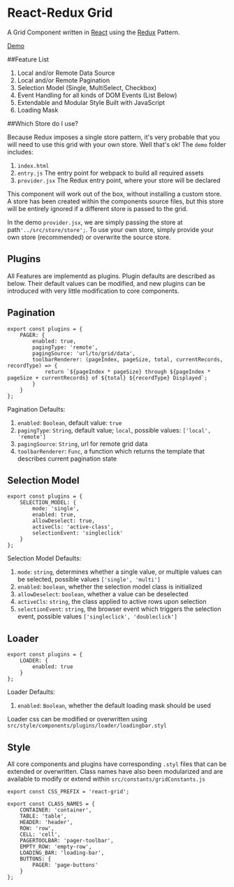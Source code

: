 # React-Redux Grid

A Grid Component written in [React](https://facebook.github.io/react) using the [Redux](https://github.com/rackt/redux) Pattern.

[Demo](url/to/demo)

##Feature List

1. Local and/or Remote Data Source
2. Local and/or Remote Pagination
3. Selection Model (Single, MultiSelect, Checkbox)
4. Event Handling for all kinds of DOM Events (List Below)
5. Extendable and Modular Style Built with JavaScript
6. Loading Mask

##Which Store do I use?

Because Redux imposes a single store pattern, it's very probable that you will need to use this grid with your own store. Well that's ok! The `demo` folder includes:

1. `index.html`
2. `entry.js` The entry point for webpack to build all required assets
3. `provider.jsx` The Redux entry point, where your store will be declared

This component will work out of the box, without installing a custom store. A store has been created within the components source files, but this store will be entirely ignored if a different store is passed to the grid.

In the demo `provider.jsx`, we are simply passing the store at path`'../src/store/store';`. To use your own store, simply provide your own store (recommended) or overwrite the source store.

## Plugins

All Features are implementd as plugins. Plugin defaults are described as below. Their default values can be modified, and new plugins can be introduced with very little modification to core components.

## Pagination

	export const plugins = {
	    PAGER: {
	        enabled: true,
	        pagingType: 'remote',
	        pagingSource: 'url/to/grid/data',
	        toolbarRenderer: (pageIndex, pageSize, total, currentRecords, recordType) => {
	            return `${pageIndex * pageSize} through ${pageIndex * pageSize + currentRecords} of ${total} ${recordType} Displayed`;
	        }
	    }
	};

Pagination Defaults:

1. `enabled`: `Boolean`, default value: `true`
2. `pagingType`: `String`, default value; `local`, possible values: `['local', 'remote']`
3. `pagingSource`: `String`, url for remote grid data
4. `toolbarRenderer`: `Func`, a function which returns the template that describes current pagination state

## Selection Model

	export const plugins = {
	    SELECTION_MODEL: {
	        mode: 'single',
	        enabled: true,
	        allowDeselect: true,
	        activeCls: 'active-class',
	        selectionEvent: 'singleclick'
	    }
	};

Selection Model Defaults: 

1. `mode`: `string`, determines whether a single value, or multiple values can be selected, possible values `['single', 'multi']`
2. `enabled`: `boolean`, whether the selection model class is initialized
3. `allowDeselect`: `boolean`, whether a value can be deselected
4. `activeCls`: `string`, the class applied to active rows upon selection
5. `selectionEvent`: `string`, the browser event which triggers the selection event, possible values `['singleclick', 'doubleclick']`

## Loader

	export const plugins = {
	    LOADER: {
	        enabled: true
	    }
	};

Loader Defaults:

1. `enabled`: `Boolean`, whether the default loading mask should be used

Loader css can be modified or overwritten using `src/style/components/plugins/loader/loadingbar.styl`


## Style

All core components and plugins have corresponding `.styl` files that can be extended or overwritten. Class names have also been modularized and are available to modify or extend within `src/constants/gridConstants.js`

	export const CSS_PREFIX = 'react-grid';

	export const CLASS_NAMES = {
	    CONTAINER: 'container',
	    TABLE: 'table',
	    HEADER: 'header',
	    ROW: 'row',
	    CELL: 'cell',
	    PAGERTOOLBAR: 'pager-toolbar',
	    EMPTY_ROW: 'empty-row',
	    LOADING_BAR: 'loading-bar',
	    BUTTONS: {
	        PAGER: 'page-buttons'
	    }
	};